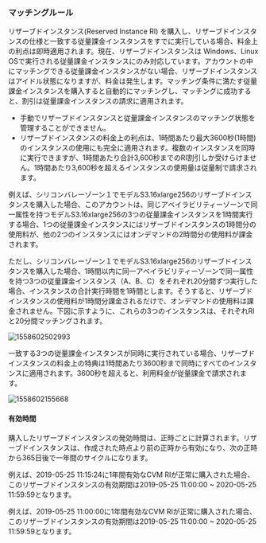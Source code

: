 ### マッチングルール

リザーブドインスタンス(Reserved Instance RI) を購入し、リザーブドインスタンスの仕様と一致する従量課金インスタンスをすでに実行している場合、料金上の利点は即時適用されます。現在、リザーブドインスタンスは Windows、Linux OSで実行される従量課金インスタンスにのみ対応しています。アカウントの中にマッチングできる従量課金インスタンスがない場合、リザーブドインスタンスはアイドル状態になりますが、料金は発生します。マッチング条件に満たす従量課金インスタンスを購入すると自動的にマッチングし、マッチングに成功すると、割引は従量課金インスタンスの請求に適用されます。 

- 手動でリザーブドインスタンスと従量課金インスタンスのマッチング状態を管理することができません。
- リザーブドインスタンスの料金上の利点は、1時間あたり最大3600秒(1時間)のインスタンスの使用にも完全に適用されます。複数のインスタンスを同時に実行できますが、1時間あたり合計3,600秒までのRI割引しか受けらけません。1時間あたり3,600秒を超えるインスタンスの使用量は従量制で請求されます。 

例えば、シリコンバレーゾーン１でモデルS3.16xlarge256のリザーブドインスタンスを購入した場合、このアカウントは、同じアベイラビリティーゾーンで同一属性を持つモデルS3.16xlarge256の3つの従量課金インスタンスを1時間実行する場合、1つの従量課金インスタンスにはリザーブドインスタンスの1時間分の使用料が、他の2つのインスタンスにはオンデマンドの2時間分の使用料が課金されます。 

ただし、シリコンバレーゾーン１でモデルS3.16xlarge256のリザーブドインスタンスを購入した場合、1時間以内に同一アベイラビリティーゾーンで同一属性を持つ3つの従量課金インスタンス（A、B、C）をそれぞれ20分間ずつ実行した場合、インスタンスの合計実行時間を1時間とします。そうすると、リザーブドインスタンスの使用料が1時間分課金されるだけで、オンデマンドの使用料は課金されません。下図に示すように、これらの3つのインスタンスは、それぞれRIと20分間マッチングされます。  

![1558602502993](https://main.qcloudimg.com/raw/a812f74455b8b9d8ebbc84e90e26bc04.png)

一致する3つの従量課金インスタンスが同時に実行されている場合、リザーブドインスタンスの料金上の特典は1時間あたり3600秒まで同時にすべてのインスタンスに適用されます。3600秒を超えると、利用料金が従量課金で請求されます。 

![1558602155668](https://main.qcloudimg.com/raw/24926b2c2675e2d6959adcf62054f5b1.png)

#### 有効時間

購入したリザーブドインスタンスの発効時間は、正時ごとに計算されます。リザーブドインスタンスは、作成された時点より前の正時から有効になり、次の正時から365日後で一年間のサイクルになります。

例えば、2019-05-25 11:15:24に1年間有効なCVM RIが正常に購入された場合、このリザーブドインスタンスの有効期間は2019-05-25 11:00:00 ~ 2020-05-25 11:59:59となります。

例えば、2019-05-25 11:00:00に1年間有効なCVM RIが正常に購入された場合、このリザーブドインスタンスの有効期間は2019-05-25 11:00:00 ~ 2020-05-25 11:59:59となります。
